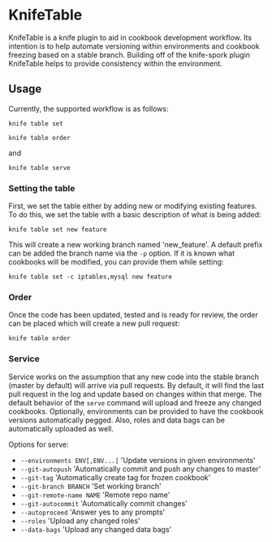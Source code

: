 # KnifeTable

KnifeTable is a knife plugin to aid in cookbook development
workflow. Its intention is to help automate versioning
within environments and cookbook freezing based on a stable
branch. Building off of the knife-spork plugin KnifeTable
helps to provide consistency within the environment.


## Usage

Currently, the supported workflow is as follows:

`knife table set`

`knife table order`

and 

`knife table serve`

### Setting the table

First, we set the table either by adding new or modifying
existing features. To do this, we set the table with a basic description
of what is being added:

`knife table set new feature`

This will create a new working branch named 'new_feature'. A default prefix
can be added the branch name via the `-p` option. If it is known what cookbooks 
will be modified, you can provide them while setting:

`knife table set -c iptables,mysql new feature`

### Order

Once the code has been updated, tested and is ready for review, the order
can be placed which will create a new pull request:

`knife table order`

### Service

Service works on the assumption that any new code into the stable branch (master
by default) will arrive via pull requests. By default, it will find the last
pull request in the log and update based on changes within that merge. The default
behavior of the `serve` command will upload and freeze any changed cookbooks. Optionally,
environments can be provided to have the cookbook versions automatically pegged. Also,
roles and data bags can be automatically uploaded as well.

Options for serve:

* `--environments ENV[,ENV...]` 'Update versions in given environments'
* `--git-autopush` 'Automatically commit and push any changes to master'
* `--git-tag` 'Automatically create tag for frozen cookbook'
* `--git-branch BRANCH` 'Set working branch'
* `--git-remote-name NAME` 'Remote repo name'
* `--git-autocommit` 'Automatically commit changes'
* `--autoproceed` 'Answer yes to any prompts'
* `--roles` 'Upload any changed roles'
* `--data-bags` 'Upload any changed data bags'

